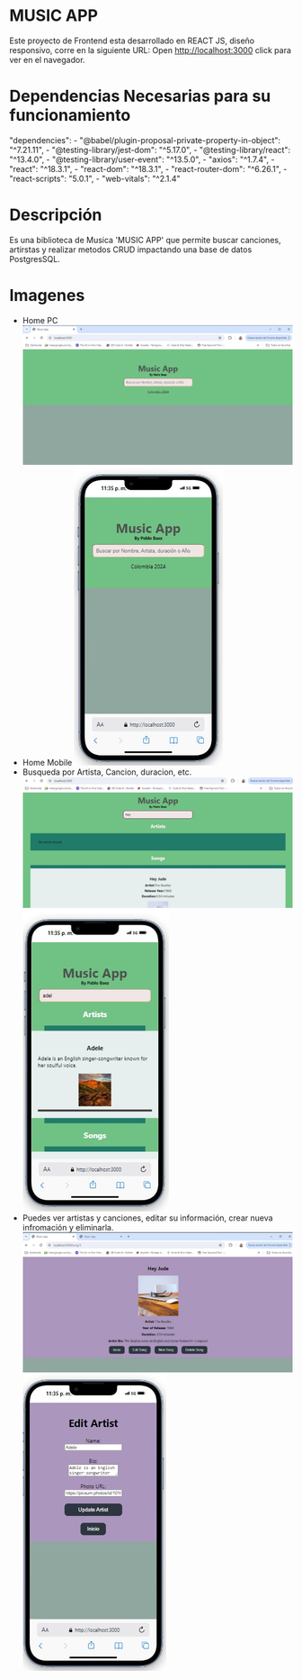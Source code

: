 # MUSIC APP

Este proyecto de Frontend  esta desarrollado en REACT JS, diseño responsivo, corre en la siguiente URL:
Open [http://localhost:3000](http://localhost:3000) click para ver en el navegador.

# Dependencias Necesarias para su funcionamiento

 "dependencies":
    - "@babel/plugin-proposal-private-property-in-object": "^7.21.11",
    - "@testing-library/jest-dom": "^5.17.0",
    - "@testing-library/react": "^13.4.0",
    - "@testing-library/user-event": "^13.5.0",
    - "axios": "^1.7.4",
    - "react": "^18.3.1",
    - "react-dom": "^18.3.1",
    - "react-router-dom": "^6.26.1",
    - "react-scripts": "5.0.1",
    - "web-vitals": "^2.1.4"

# Descripción
Es una biblioteca de Musica 'MUSIC APP' que permite buscar canciones, artirstas y realizar metodos CRUD impactando una base de datos PostgresSQL.

# Imagenes
- Home PC
![Home](home.jpg)
- Home Mobile
![Home](home-m.jpg)
- Busqueda por Artista, Cancion, duracion, etc.
![Busqueda](busqueda.jpg)
![Busqueda](busqueda-m.jpg)
- Puedes ver artistas y canciones, editar su información, crear nueva infromación y eliminarla.
![Artistas](artistas.jpg)
![Editar Artitas](artistas-m.jpg)

